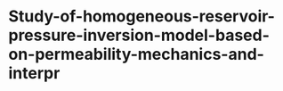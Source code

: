 # Study-of-homogeneous-reservoir-pressure-inversion-model-based-on-permeability-mechanics-and-interpr